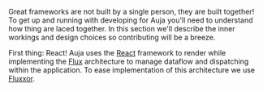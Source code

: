 <p class="leading">
Great frameworks are not built by a single person, they are built together! To get up and running with developing for Auja you'll need to understand
how thing are laced together. In this section we'll describe the inner workings and design choices so contributing will be a breeze.
</p>

First thing: React! Auja uses the [React](http://facebook.github.io/react/) framework to render while implementing the [Flux](http://facebook.github.io/react/docs/flux-overview.html) architecture to manage dataflow and dispatching within the application. To ease implementation of this architecture we use [Fluxxor](http://fluxxor.com/).
